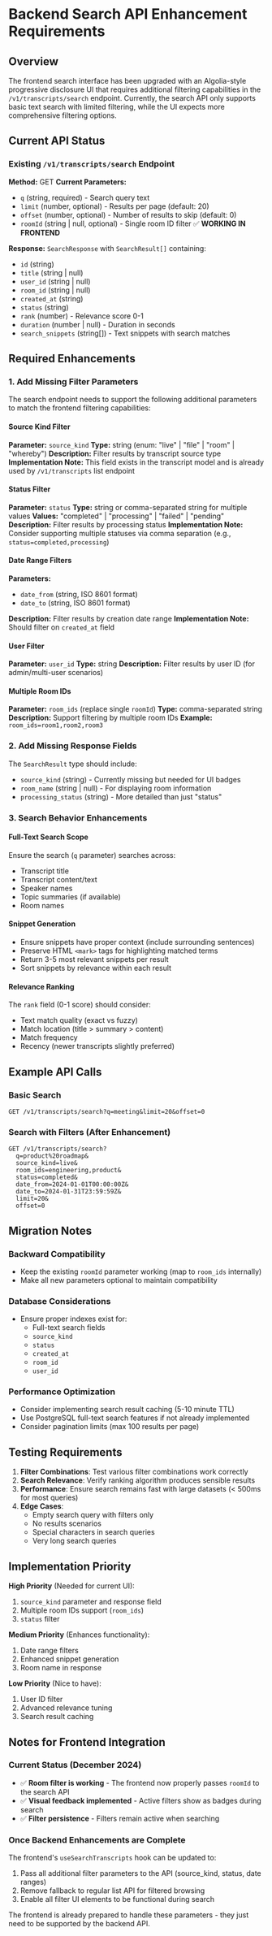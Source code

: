 # Backend Search API Enhancement Requirements

## Overview
The frontend search interface has been upgraded with an Algolia-style progressive disclosure UI that requires additional filtering capabilities in the `/v1/transcripts/search` endpoint. Currently, the search API only supports basic text search with limited filtering, while the UI expects more comprehensive filtering options.

## Current API Status

### Existing `/v1/transcripts/search` Endpoint
**Method:** GET
**Current Parameters:**
- `q` (string, required) - Search query text
- `limit` (number, optional) - Results per page (default: 20)
- `offset` (number, optional) - Number of results to skip (default: 0)
- `roomId` (string | null, optional) - Single room ID filter ✅ **WORKING IN FRONTEND**

**Response:** `SearchResponse` with `SearchResult[]` containing:
- `id` (string)
- `title` (string | null)
- `user_id` (string | null)
- `room_id` (string | null)
- `created_at` (string)
- `status` (string)
- `rank` (number) - Relevance score 0-1
- `duration` (number | null) - Duration in seconds
- `search_snippets` (string[]) - Text snippets with search matches

## Required Enhancements

### 1. Add Missing Filter Parameters

The search endpoint needs to support the following additional parameters to match the frontend filtering capabilities:

#### Source Kind Filter
**Parameter:** `source_kind`
**Type:** string (enum: "live" | "file" | "room" | "whereby")
**Description:** Filter results by transcript source type
**Implementation Note:** This field exists in the transcript model and is already used by `/v1/transcripts` list endpoint

#### Status Filter
**Parameter:** `status`
**Type:** string or comma-separated string for multiple values
**Values:** "completed" | "processing" | "failed" | "pending"
**Description:** Filter results by processing status
**Implementation Note:** Consider supporting multiple statuses via comma separation (e.g., `status=completed,processing`)

#### Date Range Filters
**Parameters:**
- `date_from` (string, ISO 8601 format)
- `date_to` (string, ISO 8601 format)

**Description:** Filter results by creation date range
**Implementation Note:** Should filter on `created_at` field

#### User Filter
**Parameter:** `user_id`
**Type:** string
**Description:** Filter results by user ID (for admin/multi-user scenarios)

#### Multiple Room IDs
**Parameter:** `room_ids` (replace single `roomId`)
**Type:** comma-separated string
**Description:** Support filtering by multiple room IDs
**Example:** `room_ids=room1,room2,room3`

### 2. Add Missing Response Fields

The `SearchResult` type should include:
- `source_kind` (string) - Currently missing but needed for UI badges
- `room_name` (string | null) - For displaying room information
- `processing_status` (string) - More detailed than just "status"

### 3. Search Behavior Enhancements

#### Full-Text Search Scope
Ensure the search (`q` parameter) searches across:
- Transcript title
- Transcript content/text
- Speaker names
- Topic summaries (if available)
- Room names

#### Snippet Generation
- Ensure snippets have proper context (include surrounding sentences)
- Preserve HTML `<mark>` tags for highlighting matched terms
- Return 3-5 most relevant snippets per result
- Sort snippets by relevance within each result

#### Relevance Ranking
The `rank` field (0-1 score) should consider:
- Text match quality (exact vs fuzzy)
- Match location (title > summary > content)
- Match frequency
- Recency (newer transcripts slightly preferred)

## Example API Calls

### Basic Search
```
GET /v1/transcripts/search?q=meeting&limit=20&offset=0
```

### Search with Filters (After Enhancement)
```
GET /v1/transcripts/search?
  q=product%20roadmap&
  source_kind=live&
  room_ids=engineering,product&
  status=completed&
  date_from=2024-01-01T00:00:00Z&
  date_to=2024-01-31T23:59:59Z&
  limit=20&
  offset=0
```

## Migration Notes

### Backward Compatibility
- Keep the existing `roomId` parameter working (map to `room_ids` internally)
- Make all new parameters optional to maintain compatibility

### Database Considerations
- Ensure proper indexes exist for:
  - Full-text search fields
  - `source_kind`
  - `status`
  - `created_at`
  - `room_id`
  - `user_id`

### Performance Optimization
- Consider implementing search result caching (5-10 minute TTL)
- Use PostgreSQL full-text search features if not already implemented
- Consider pagination limits (max 100 results per page)

## Testing Requirements

1. **Filter Combinations**: Test various filter combinations work correctly
2. **Search Relevance**: Verify ranking algorithm produces sensible results
3. **Performance**: Ensure search remains fast with large datasets (< 500ms for most queries)
4. **Edge Cases**:
   - Empty search query with filters only
   - No results scenarios
   - Special characters in search queries
   - Very long search queries

## Implementation Priority

**High Priority** (Needed for current UI):
1. `source_kind` parameter and response field
2. Multiple room IDs support (`room_ids`)
3. `status` filter

**Medium Priority** (Enhances functionality):
1. Date range filters
2. Enhanced snippet generation
3. Room name in response

**Low Priority** (Nice to have):
1. User ID filter
2. Advanced relevance tuning
3. Search result caching

## Notes for Frontend Integration

### Current Status (December 2024)
- ✅ **Room filter is working** - The frontend now properly passes `roomId` to the search API
- ✅ **Visual feedback implemented** - Active filters show as badges during search
- ✅ **Filter persistence** - Filters remain active when searching

### Once Backend Enhancements are Complete
The frontend's `useSearchTranscripts` hook can be updated to:
1. Pass all additional filter parameters to the API (source_kind, status, date ranges)
2. Remove fallback to regular list API for filtered browsing
3. Enable all filter UI elements to be functional during search

The frontend is already prepared to handle these parameters - they just need to be supported by the backend API.